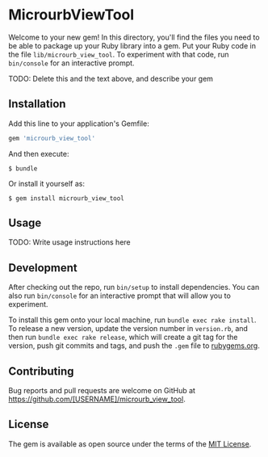 # MicrourbViewTool

Welcome to your new gem! In this directory, you'll find the files you need to be able to package up your Ruby library into a gem. Put your Ruby code in the file `lib/microurb_view_tool`. To experiment with that code, run `bin/console` for an interactive prompt.

TODO: Delete this and the text above, and describe your gem

## Installation

Add this line to your application's Gemfile:

```ruby
gem 'microurb_view_tool'
```

And then execute:

    $ bundle

Or install it yourself as:

    $ gem install microurb_view_tool

## Usage

TODO: Write usage instructions here

## Development

After checking out the repo, run `bin/setup` to install dependencies. You can also run `bin/console` for an interactive prompt that will allow you to experiment.

To install this gem onto your local machine, run `bundle exec rake install`. To release a new version, update the version number in `version.rb`, and then run `bundle exec rake release`, which will create a git tag for the version, push git commits and tags, and push the `.gem` file to [rubygems.org](https://rubygems.org).

## Contributing

Bug reports and pull requests are welcome on GitHub at https://github.com/[USERNAME]/microurb_view_tool.

## License

The gem is available as open source under the terms of the [MIT License](http://opensource.org/licenses/MIT).
